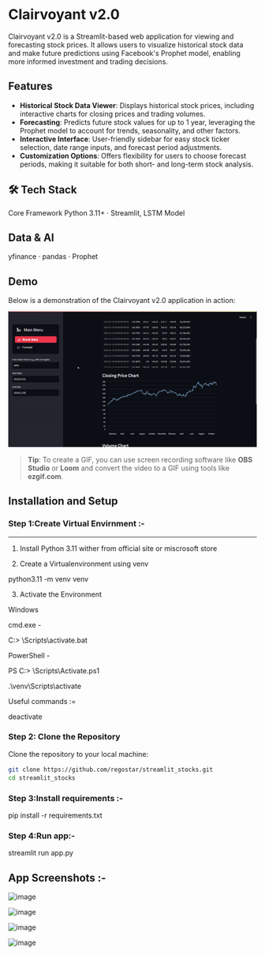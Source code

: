# Clairvoyant v2.0

Clairvoyant v2.0 is a Streamlit-based web application for viewing and forecasting stock prices. It allows users to visualize historical stock data and make future predictions using Facebook's Prophet model, enabling more informed investment and trading decisions.

## Features
- **Historical Stock Data Viewer**: Displays historical stock prices, including interactive charts for closing prices and trading volumes.
- **Forecasting**: Predicts future stock values for up to 1 year, leveraging the Prophet model to account for trends, seasonality, and other factors.
- **Interactive Interface**: User-friendly sidebar for easy stock ticker selection, date range inputs, and forecast period adjustments.
- **Customization Options**: Offers flexibility for users to choose forecast periods, making it suitable for both short- and long-term stock analysis.

## 🛠️ Tech Stack
Core Framework
Python 3.11+ · Streamlit, LSTM Model

## Data & AI
yfinance · pandas · Prophet


## Demo
Below is a demonstration of the Clairvoyant v2.0 application in action:

![Clairvoyant v2.0 Demo](app_demo.gif)
<!-- Replace 'demo.gif' with a path to the actual GIF or video file -->

> **Tip**: To create a GIF, you can use screen recording software like **OBS Studio** or **Loom** and convert the video to a GIF using tools like **ezgif.com**.

## Installation and Setup



### Step 1:Create Virtual Envirnment :- 
-------------------

1. Install Python 3.11 wither from official site or miscrosoft store

2. Create a Virtualenvironment using venv

python3.11 -m venv venv

3. Activate the Environment

Windows

cmd.exe - 

C:\> <venv>\Scripts\activate.bat

PowerShell - 

PS C:\> <venv>\Scripts\Activate.ps1

.\venv\Scripts\activate

Useful commands :=

deactivate

### Step 2: Clone the Repository
Clone the repository to your local machine:

```bash
git clone https://github.com/regostar/streamlit_stocks.git
cd streamlit_stocks
```

### Step 3:Install requirements :- 

pip install -r requirements.txt

### Step 4:Run app:- 

streamlit run app.py

## App Screenshots :- 

![image](https://github.com/user-attachments/assets/d16ab8c1-426a-4f99-bfa4-e5dfbf809cfd)

![image](https://github.com/user-attachments/assets/4ad62415-5205-4382-8a39-4836995c7e49)

![image](https://github.com/user-attachments/assets/b4e18b22-dd67-489c-85e9-0bdb1a00d854)

![image](https://github.com/user-attachments/assets/4367f6c9-91b3-46bf-b6e9-77ad6c03d017)

